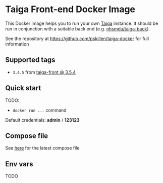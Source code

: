 # Taiga Front-end Docker Image

This Docker image helps you to run your own [Taiga](https://taiga.io) instance. It should be run in conjunction
with a suitable back end (e.g. [nhsmdu/taiga-back](https://hub.docker.com/r/nhsmdu/taiga-back/)).

See the repository at https://github.com/pskillen/taiga-docker for full information

## Supported tags

* `3.4.5` from [taiga-front @ 3.5.4](https://github.com/taigaio/taiga-front-dist/tree/3.4.5-stable)

## Quick start

TODO:
* `docker run ...` command 

Default credentials: **admin** / **123123**

## Compose file

See [here](https://github.com/pskillen/taiga-docker/blob/master/docker-compose.yml) for the latest compose file

## Env vars

TODO
